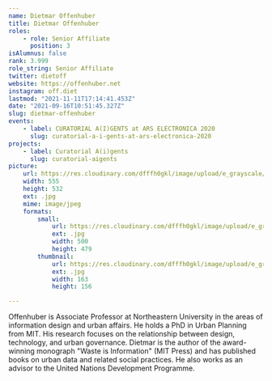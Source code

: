 ```yaml
---
name: Dietmar Offenhuber
title: Dietmar Offenhuber
roles:
    - role: Senior Affiliate
      position: 3
isAlumnus: false
rank: 3.999
role_string: Senior Affiliate
twitter: dietoff
website: https://offenhuber.net
instagram: off.diet
lastmod: "2021-11-11T17:14:41.453Z"
date: "2021-09-16T10:51:45.327Z"
slug: dietmar-offenhuber
events:
    - label: CURATORIAL A(I)GENTS at ARS ELECTRONICA 2020
      slug: curatorial-a-i-gents-at-ars-electronica-2020
projects:
    - label: Curatorial A(i)gents
      slug: curatorial-aigents
picture:
    url: https://res.cloudinary.com/dfffh0gkl/image/upload/e_grayscale/v1634898422/dietmar_ddec27646c.jpg
    width: 555
    height: 532
    ext: .jpg
    mime: image/jpeg
    formats:
        small:
            url: https://res.cloudinary.com/dfffh0gkl/image/upload/e_grayscale/v1634898423/small_dietmar_ddec27646c.jpg
            ext: .jpg
            width: 500
            height: 479
        thumbnail:
            url: https://res.cloudinary.com/dfffh0gkl/image/upload/e_grayscale/v1634898422/thumbnail_dietmar_ddec27646c.jpg
            ext: .jpg
            width: 163
            height: 156

---
```

Offenhuber is Associate Professor at Northeastern University in the areas of information design and urban affairs. He holds a PhD in Urban Planning from MIT. His research focuses on the relationship between design, technology, and urban governance. Dietmar is the author of the award-winning monograph "Waste is Information" (MIT Press) and has published books on urban data and related social practices. He also works as an advisor to the United Nations Development Programme.